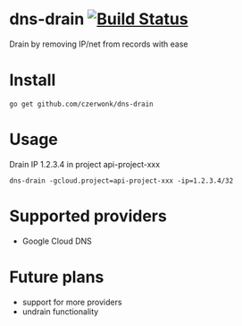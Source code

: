 # dns-drain [![Build Status](https://travis-ci.org/czerwonk/dns-drain.svg)][travis]
Drain by removing IP/net from records with ease

# Install
```
go get github.com/czerwonk/dns-drain
```
# Usage
Drain IP 1.2.3.4 in project api-project-xxx

```
dns-drain -gcloud.project=api-project-xxx -ip=1.2.3.4/32
```

# Supported providers
* Google Cloud DNS

# Future plans
* support for more providers
* undrain functionality

[travis]: https://travis-ci.org/czerwonk/dns-drain
